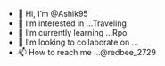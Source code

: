 - 👋 Hi, I’m @Ashik95
- 👀 I’m interested in ...Traveling 
- 🌱 I’m currently learning ...Rpo
- 💞️ I’m looking to collaborate on ...
- 📫 How to reach me ...@redbee_2729

<!---
Ashik95/Ashik95 is a ✨ special ✨ repository because its `README.md` (this file) appears on your GitHub profile.
You can click the Preview link to take a look at your changes.
--->
